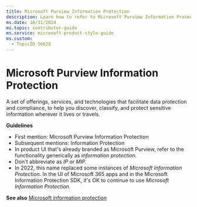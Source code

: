 ```yaml
---
title: Microsoft Purview Information Protection
description: Learn how to refer to Microsoft Purview Information Protection in your content.
ms.date: 10/31/2024
ms.topic: contributor-guide
ms.service: microsoft-product-style-guide
ms.custom:
  - TopicID 56629
---
```



# Microsoft Purview Information Protection

A set of offerings, services, and technologies that facilitate data protection and compliance, to help you discover, classify, and protect sensitive information wherever it lives or travels.

**Guidelines**

- First mention: Microsoft Purview Information Protection
- Subsequent mentions: Information Protection
- In product UI that's already branded as Microsoft Purview, refer to the functionality generically as *information protection.*
- Don't abbreviate as *IP* or *MIP.*
- In 2022, this name replaced some instances of *​Microsoft Information Protection*. In the UI of Microsoft 365 apps and in the Microsoft Information Protection SDK, it's OK to continue to use *Microsoft Information Protection.*

**See also** [Microsoft information protection](https://styleguides.azurewebsites.net/Styleguide/Read?id=2869&topicid=56439 "Microsoft information protection")

